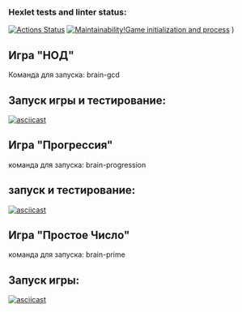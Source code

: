 ### Hexlet tests and linter status:
[![Actions Status](https://github.com/mskarinad/backend-project-44/actions/workflows/hexlet-check.yml/badge.svg)](https://github.com/mskarinad/backend-project-44/actions)
[![Maintainability](https://api.codeclimate.com/v1/badges/dcfb05719ccbdaf54d1e/maintainability)](https://codeclimate.com/github/mskarinad/backend-project-44/maintainability)[!Game initialization and process](https://asciinema.org/a/Jlu4V8mQgl292MSIWSutlUBhw)
)
## Игра "НОД"
Команда для запуска:
brain-gcd
## Запуск игры и тестирование:
[![asciicast](https://asciinema.org/a/MszVyfq43GW1SZUnI8UdcMtxc.svg)](https://asciinema.org/a/MszVyfq43GW1SZUnI8UdcMtxc)

## Игра "Прогрессия"
команда для запуска:
brain-progression
## запуск и тестирование:
[![asciicast](https://asciinema.org/a/7rQJHhrIDcruEAi03j4TK8DLF.svg)](https://asciinema.org/a/7rQJHhrIDcruEAi03j4TK8DLF)
## Игра "Простое Число"
команда для запуска:
brain-prime
## Запуск игры:
[![asciicast](https://asciinema.org/a/6NNFHSd0RnBi3g9uWbW9cwnGE.svg)](https://asciinema.org/a/6NNFHSd0RnBi3g9uWbW9cwnGE)